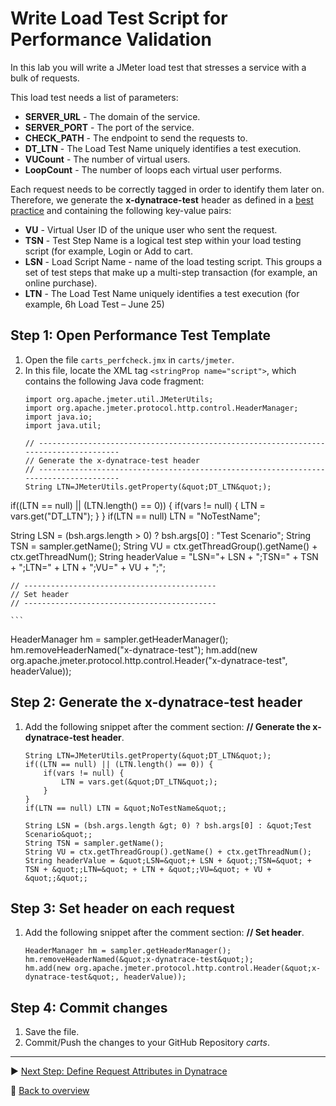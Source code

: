 # Write Load Test Script for Performance Validation

In this lab you will write a JMeter load test that stresses a service with a bulk of requests. 

This load test needs a list of parameters:
* **SERVER_URL** - The domain of the service.
* **SERVER_PORT** - The port of the service.
* **CHECK_PATH** - The endpoint to send the requests to.
* **DT_LTN** - The Load Test Name uniquely identifies a test execution.
* **VUCount** - The number of virtual users. 
* **LoopCount** - The number of loops each virtual user performs.

Each request needs to be correctly tagged in order to identify them later on. Therefore, we generate the **x-dynatrace-test** header as defined in a [best practice](https://www.dynatrace.com/support/help/integrations/test-automation-frameworks/how-do-i-integrate-dynatrace-into-my-load-testing-process/) and containing the following key-value pairs:
* **VU** - Virtual User ID of the unique user who sent the request.
* **TSN** - Test Step Name is a logical test step within your load testing script (for example, Login or Add to cart.
* **LSN** - Load Script Name - name of the load testing script. This groups a set of test steps that make up a multi-step transaction (for example, an online purchase).
* **LTN** - The Load Test Name uniquely identifies a test execution (for example, 6h Load Test – June 25)

## Step 1: Open Performance Test Template
1. Open the file `carts_perfcheck.jmx` in ```carts/jmeter```.
1. In this file, locate the XML tag `<stringProp name="script">`, which contains the following Java code fragment:
    ```
    import org.apache.jmeter.util.JMeterUtils;
    import org.apache.jmeter.protocol.http.control.HeaderManager;
    import java.io;
    import java.util;

    // -------------------------------------------------------------------------------------
    // Generate the x-dynatrace-test header 
    // -------------------------------------------------------------------------------------
    String LTN=JMeterUtils.getProperty(&quot;DT_LTN&quot;);
if((LTN == null) || (LTN.length() == 0)) {
    if(vars != null) {
        LTN = vars.get(&quot;DT_LTN&quot;);
    }
}
if(LTN == null) LTN = &quot;NoTestName&quot;;

String LSN = (bsh.args.length &gt; 0) ? bsh.args[0] : &quot;Test Scenario&quot;;
String TSN = sampler.getName();
String VU = ctx.getThreadGroup().getName() + ctx.getThreadNum();
String headerValue = &quot;LSN=&quot;+ LSN + &quot;;TSN=&quot; + TSN + &quot;;LTN=&quot; + LTN + &quot;;VU=&quot; + VU + &quot;;&quot;;

    // -------------------------------------------
    // Set header
    // -------------------------------------------

    ```

HeaderManager hm = sampler.getHeaderManager();
hm.removeHeaderNamed(&quot;x-dynatrace-test&quot;);
hm.add(new org.apache.jmeter.protocol.http.control.Header(&quot;x-dynatrace-test&quot;, headerValue));

## Step 2: Generate the x-dynatrace-test header
1. Add the following snippet after the comment section: **// Generate the x-dynatrace-test header**.
    ```
    String LTN=JMeterUtils.getProperty(&quot;DT_LTN&quot;);
    if((LTN == null) || (LTN.length() == 0)) {
        if(vars != null) {
            LTN = vars.get(&quot;DT_LTN&quot;);
        }
    }
    if(LTN == null) LTN = &quot;NoTestName&quot;;

    String LSN = (bsh.args.length &gt; 0) ? bsh.args[0] : &quot;Test Scenario&quot;;
    String TSN = sampler.getName();
    String VU = ctx.getThreadGroup().getName() + ctx.getThreadNum();
    String headerValue = &quot;LSN=&quot;+ LSN + &quot;;TSN=&quot; + TSN + &quot;;LTN=&quot; + LTN + &quot;;VU=&quot; + VU + &quot;;&quot;;
    ```

## Step 3: Set header on each request
1. Add the following snippet after the comment section: **// Set header**.
    ```
    HeaderManager hm = sampler.getHeaderManager();
    hm.removeHeaderNamed(&quot;x-dynatrace-test&quot;);
    hm.add(new org.apache.jmeter.protocol.http.control.Header(&quot;x-dynatrace-test&quot;, headerValue));  
    ```

## Step 4: Commit changes
1. Save the file. 
1. Commit/Push the changes to your GitHub Repository *carts*.

---

:arrow_forward: [Next Step: Define Request Attributes in Dynatrace](../02_Define_Request_Attributes)

:arrow_up_small: [Back to overview](../)
